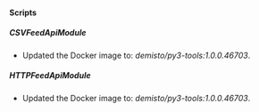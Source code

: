 
#### Scripts
##### CSVFeedApiModule
- Updated the Docker image to: *demisto/py3-tools:1.0.0.46703*.
##### HTTPFeedApiModule
- Updated the Docker image to: *demisto/py3-tools:1.0.0.46703*.